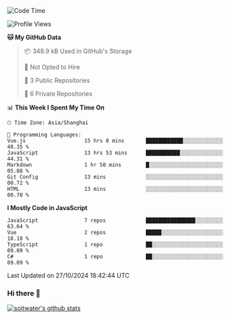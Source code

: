 <!--START_SECTION:waka-->
![Code Time](http://img.shields.io/badge/Code%20Time-4%2C165%20hrs%2048%20mins-blue)

![Profile Views](http://img.shields.io/badge/Profile%20Views-0-blue)

**🐱 My GitHub Data** 

> 📦 348.9 kB Used in GitHub's Storage 
 > 
> 🚫 Not Opted to Hire
 > 
> 📜 3 Public Repositories 
 > 
> 🔑 6 Private Repositories 
 > 
📊 **This Week I Spent My Time On** 

```text
🕑︎ Time Zone: Asia/Shanghai

💬 Programming Languages: 
Vue.js                   15 hrs 8 mins       ████████████░░░░░░░░░░░░░   48.35 % 
JavaScript               13 hrs 53 mins      ███████████░░░░░░░░░░░░░░   44.31 % 
Markdown                 1 hr 50 mins        █░░░░░░░░░░░░░░░░░░░░░░░░   05.88 % 
Git Config               13 mins             ░░░░░░░░░░░░░░░░░░░░░░░░░   00.72 % 
HTML                     13 mins             ░░░░░░░░░░░░░░░░░░░░░░░░░   00.70 % 
```

**I Mostly Code in JavaScript** 

```text
JavaScript               7 repos             ████████████████░░░░░░░░░   63.64 % 
Vue                      2 repos             █████░░░░░░░░░░░░░░░░░░░░   18.18 % 
TypeScript               1 repo              ██░░░░░░░░░░░░░░░░░░░░░░░   09.09 % 
C#                       1 repo              ██░░░░░░░░░░░░░░░░░░░░░░░   09.09 % 
```




 Last Updated on 27/10/2024 18:42:44 UTC
<!--END_SECTION:waka-->

### Hi there 👋
[![soitwater's github stats](https://github-readme-stats.vercel.app/api?username=soitwater)](https://github.com/soitwater/github-readme-stats)
